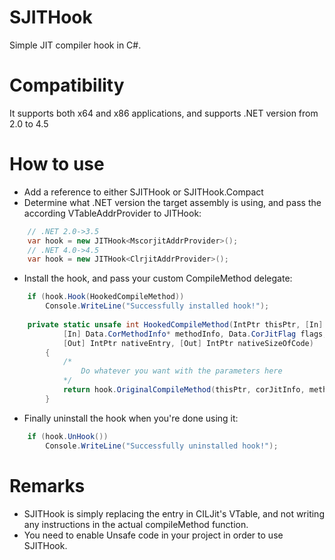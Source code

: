 SJITHook
========

Simple JIT compiler hook in C#.

Compatibility
=============
It supports both x64 and x86 applications, and supports .NET version from 2.0 to 4.5

How to use
==========
* Add a reference to either SJITHook or SJITHook.Compact
* Determine what .NET version the target assembly is using, and pass the according VTableAddrProvider to JITHook:
   
```csharp
    // .NET 2.0->3.5
    var hook = new JITHook<MscorjitAddrProvider>();
    // .NET 4.0->4.5
    var hook = new JITHook<ClrjitAddrProvider>();
```
* Install the hook, and pass your custom CompileMethod delegate:

```csharp
    if (hook.Hook(HookedCompileMethod))
        Console.WriteLine("Successfully installed hook!");
            
    private static unsafe int HookedCompileMethod(IntPtr thisPtr, [In] IntPtr corJitInfo,
            [In] Data.CorMethodInfo* methodInfo, Data.CorJitFlag flags,
            [Out] IntPtr nativeEntry, [Out] IntPtr nativeSizeOfCode)
        {
            /*
                Do whatever you want with the parameters here
            */
            return hook.OriginalCompileMethod(thisPtr, corJitInfo, methodInfo, flags, nativeEntry, nativeSizeOfCode);
        }
```
* Finally uninstall the hook when you're done using it:

```csharp
    if (hook.UnHook())
        Console.WriteLine("Successfully uninstalled hook!");
``` 
Remarks
=======
* SJITHook is simply replacing the entry in CILJit's VTable, and not writing any instructions in the actual compileMethod function.
* You need to enable Unsafe code in your project in order to use SJITHook.
